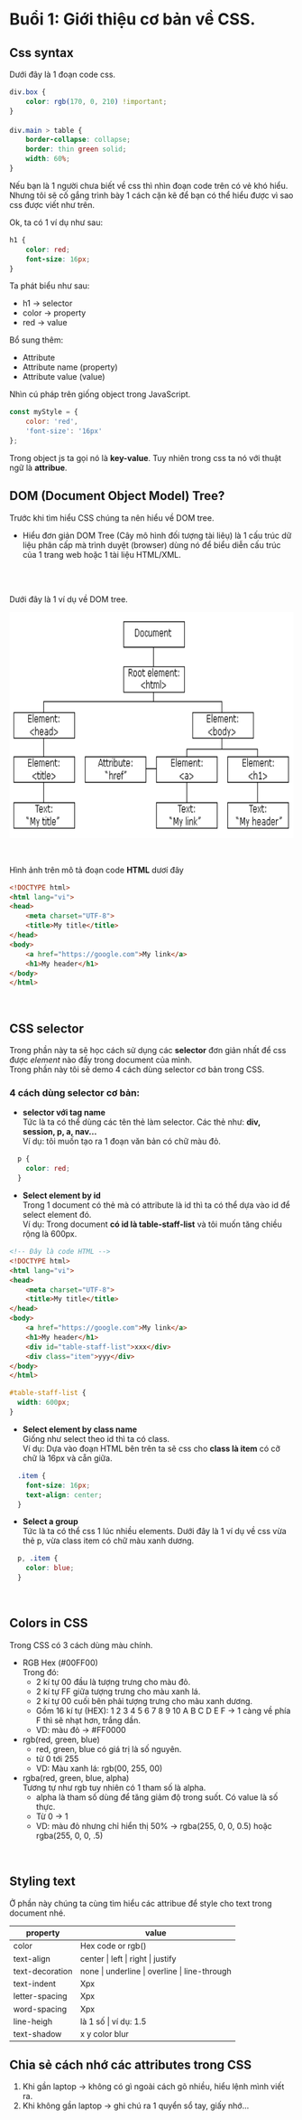 # Buổi 1: Giới thiệu cơ bản về CSS.

## Css syntax

Dưới đây là 1 đoạn code css.

```css
div.box {
    color: rgb(170, 0, 210) !important;
}

div.main > table {
    border-collapse: collapse;
    border: thin green solid;
    width: 60%;
}
```
  Nếu bạn là 1 người chưa biết về css thì nhìn đoạn code trên có vẻ khó hiểu.
  Nhưng tôi sẽ cố gắng trình bày 1 cách cặn kẽ để bạn có thể hiểu được vì sao css được viết như trên.

Ok, ta có 1 ví dụ như sau:
```css
h1 {
    color: red;
    font-size: 16px;
}
```

Ta phát biểu như sau:
- h1 -> selector
- color -> property
- red -> value

Bổ sung thêm:
- Attribute
- Attribute name (property)
- Attribute value (value)

Nhìn cú pháp trên giống object trong JavaScript.
```javascript
const myStyle = {
    color: 'red',
    'font-size': '16px'
};
```
Trong object js ta gọi nó là **key-value**. 
Tuy nhiên trong css ta nó với thuật ngữ là **attribue**.

## DOM (Document Object Model) Tree?
Trước khi tìm hiểu CSS chúng ta nên hiểu về DOM tree.
- Hiểu đơn giản DOM Tree (Cây mô hình đối tượng tài liêụ) là 1 cấu trúc dữ liệu phân cấp mà trình duyệt (browser) dùng nó để biểu diễn cấu trúc của 1 trang web hoặc 1 tài liệu HTML/XML.
<br/>
<br/>

Dưới đây là 1 ví dụ về DOM tree.



<p align="center">
  <img src="./images/dom-tree.gif"  width="600" height="400">
</p>
<br/>

Hình ảnh trên mô tả đoạn code **HTML** dươí đây
```html
<!DOCTYPE html>
<html lang="vi">
<head>
    <meta charset="UTF-8">
    <title>My title</title>
</head>
<body>
    <a href="https://google.com">My link</a>
    <h1>My header</h1>
</body>
</html>
```
<br>

## CSS selector
Trong phần này ta sẽ học cách sử dụng các **selector** đơn giản nhất để css được *element* nào đấy trong document của mình.
<br/>
Trong phần này tôi sẽ demo 4 cách dùng selector cơ bản trong CSS.
<br/>
### 4 cách dùng selector cơ bản:
- **selector với tag name** <br />
Tức là ta có thể dùng các tên thẻ làm selector.
Các thẻ như: **div, session, p, a, nav...** <br/>
Ví dụ: tôi muốn tạo ra 1 đoạn văn bản có chữ màu đỏ.
```css
  p {
    color: red;
  }
```
- **Select element by id** <br/>
Trong 1 document có thẻ mà có attribute là id thì ta có thể dựa vào id để select element đó. <br/>
Ví dụ: Trong document **có id là table-staff-list** và tôi muốn tăng chiều rộng là 600px.

```html
<!-- Đây là code HTML -->
<!DOCTYPE html>
<html lang="vi">
<head>
    <meta charset="UTF-8">
    <title>My title</title>
</head>
<body>
    <a href="https://google.com">My link</a>
    <h1>My header</h1>
    <div id="table-staff-list">xxx</div>
    <div class="item">yyy</div>
</body>
</html>
```
```css
#table-staff-list {
  width: 600px;
}
```

- **Select element by class name** <br/>
Giống như select theo id thì ta có class. <br/>
Ví dụ: Dựa vào đoạn HTML bên trên ta sẽ css cho **class là item** có cỡ chữ là 16px và cẵn giữa.

```css
  .item {
    font-size: 16px;
    text-align: center;
  }
```

- **Select a group** <br/>
Tức là ta có thể css 1 lúc nhiều elements.
Dưới đây là 1 ví dụ về css vừa thẻ p, vừa class item có chữ màu xanh dương.
```css
  p, .item {
    color: blue;
  }
```
<br/>

## Colors in CSS
Trong CSS có 3 cách dùng màu chính.
- RGB Hex (#00FF00) <br>
Trong đó:
  - 2 kí tự 00 đầu là tượng trưng cho màu đỏ.
  - 2 kí tự FF giữa tượng trưng cho màu xanh lá.
  - 2 kí tự 00 cuối bên phải tượng trưng cho màu xanh dương.
  - Gồm 16 kí tự (HEX): 1 2 3 4 5 6 7 8 9 10 A B C D E F -> 1 càng về phía F thì sẽ nhạt hơn, trắng dần.
  - VD: màu đỏ -> #FF0000 
- rgb(red, green, blue)
  - red, green, blue có giá trị là số nguyên.
  - từ 0 tới 255
  - VD: Màu xanh lá: rgb(00, 255, 00)
- rgba(red, green, blue, alpha) <br>
Tương tự như rgb tuy nhiên có 1 tham số là alpha.
  - alpha là tham số dùng để tăng giảm độ trong suốt. Có value là số thực.
  - Từ 0 -> 1
  - VD: màu đỏ nhưng chỉ hiển thị 50% -> rgba(255, 0, 0, 0.5) hoặc rgba(255, 0, 0, .5)
<br/>

## Styling text
Ở phần này chúng ta cùng tìm hiểu các attribue để style cho text trong document nhé.


<div align="center">
  
| property       | value               |
| -------------- | ------------------- |
| color          | Hex code or rgb()   |
| text-align     | center \| left \| right \| justify |
| text-decoration | none \| underline \| overline \| line-through |
| text-indent    | Xpx                 |
| letter-spacing | Xpx                 |
| word-spacing   | Xpx                 |
| line-heigh     | là 1 số \| ví dụ: 1.5 |
| text-shadow    | x y color blur      |

</div>



## Chia sẻ cách nhớ các attributes trong CSS
1. Khi gần laptop -> không có gì ngoài cách gõ nhiều, hiểu lệnh mình viết ra.
2. Khi không gần laptop -> ghi chú ra 1 quyển sổ tay, giấy nhớ...